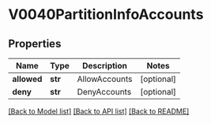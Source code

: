 # V0040PartitionInfoAccounts

## Properties
Name | Type | Description | Notes
------------ | ------------- | ------------- | -------------
**allowed** | **str** | AllowAccounts | [optional] 
**deny** | **str** | DenyAccounts | [optional] 

[[Back to Model list]](../README.md#documentation-for-models) [[Back to API list]](../README.md#documentation-for-api-endpoints) [[Back to README]](../README.md)


